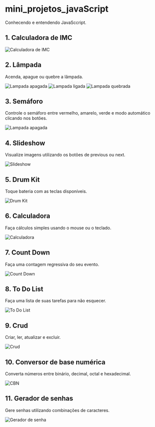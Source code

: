 # mini_projetos_javaScript
 Conhecendo e entendendo JavaSccript.

 ## 1. Calculadora de IMC

 ![Calculadora de IMC](001-Calculadora_IMC/img/calculadora_IMC.PNG)

## 2. Lâmpada

Acenda, apague ou quebre a lâmpada.

 ![Lampada apagada](002-Lampada/img/apagado.PNG) ![Lampada ligada](002-Lampada/img/ligado.PNG) ![Lampada quebrada](002-Lampada/img/quebrada.PNG)

## 3. Semáforo

Controle o semáforo entre vermelho, amarelo, verde e modo automático clicando nos botões.

 ![Lampada apagada](003-Semaforo/img/semaforo.PNG) 

## 4. Slideshow

Visualize imagens utilizando os botões de previous ou next.

 ![Slideshow](004-Slideshow/img/slideshow.PNG)

## 5. Drum Kit

Toque bateria com as teclas disponíveis.

 ![Drum Kit](005-DrumKit/img/drumkit.PNG)

## 6. Calculadora

Faça cálculos simples usando o mouse ou o teclado.

 ![Calculadora](006-Calculadora/img/calculadora.PNG)

## 7. Count Down

Faça uma contagem regressiva do seu evento.

 ![Count Down](007-Countdown/img/countdown.PNG)

## 8. To Do List

Faça uma lista de suas tarefas para não esquecer.

 ![To Do List](008-To_do_list/img/todolist.PNG)

## 9. Crud

Criar, ler, atualizar e excluir.

 ![Crud](009-Crud/img/crud.PNG)

## 10. Conversor de base numérica

Converta números entre binário, decimal, octal e hexadecimal.

 ![CBN](010-Conversor_de_base_numerica/img/cbn.PNG)

## 11. Gerador de senhas

Gere senhas utilizando combinações de caracteres.

 ![Gerador de senha](011-Gerador_de_senhas/img/gk.PNG)